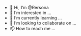 - 👋 Hi, I’m @Rersona
- 👀 I’m interested in ...
- 🌱 I’m currently learning ...
- 💞️ I’m looking to collaborate on ...
- 📫 How to reach me ...

<!---
Rersona/Rersona is a ✨ special ✨ repository because its `README.md` (this file) appears on your GitHub profile.
You can click the Preview link to take a look at your changes.
--->
